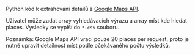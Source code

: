 Python kód k extrahování detailů z [Google Maps API](https://developers.google.com/maps/documentation).

Uživatel může zadat array vyhledávacích výrazu a array míst kde hledat places. Vysledky se vypíší do `*.csv` souboru.

Poznámka:
Google Maps API vrací pouze 20 places per request, proto je nutné upravit detailnost míst podle očekávaného počtu výsledků.

